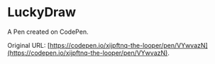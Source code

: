 # LuckyDraw

A Pen created on CodePen.

Original URL: [https://codepen.io/xijpftnq-the-looper/pen/VYwvazN](https://codepen.io/xijpftnq-the-looper/pen/VYwvazN).

